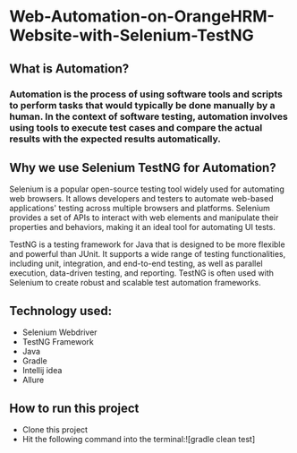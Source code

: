 # Web-Automation-on-OrangeHRM-Website-with-Selenium-TestNG
## What is Automation?
### Automation is the process of using software tools and scripts to perform tasks that would typically be done manually by a human. In the context of software testing, automation involves using tools to execute test cases and compare the actual results with the expected results automatically.
## Why we use Selenium TestNG for Automation?
Selenium is a popular open-source testing tool widely used for automating web browsers. It allows developers and testers to automate web-based applications' testing across multiple browsers and platforms. Selenium provides a set of APIs to interact with web elements and manipulate their properties and behaviors, making it an ideal tool for automating UI tests.

TestNG is a testing framework for Java that is designed to be more flexible and powerful than JUnit. It supports a wide range of testing functionalities, including unit, integration, and end-to-end testing, as well as parallel execution, data-driven testing, and reporting. TestNG is often used with Selenium to create robust and scalable test automation frameworks.
## Technology used:
+ Selenium Webdriver
+ TestNG Framework
+ Java
+ Gradle
+ Intellij idea
+ Allure
## How to run this project
+ Clone this project
+ Hit the following command into the terminal:![gradle clean test]
